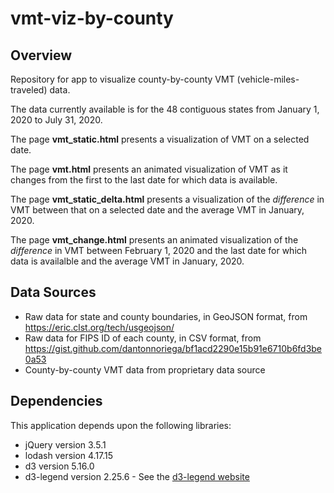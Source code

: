 # vmt-viz-by-county
## Overview
Repository for app to visualize county-by-county VMT (vehicle-miles-traveled) data.

The data currently available is for the 48 contiguous states from January 1, 2020 to July 31, 2020.

The page __vmt_static.html__ presents a visualization of VMT on a selected date.

The page __vmt.html__ presents an animated visualization of VMT as it changes from the first to the last
date for which data is available.

The page __vmt_static_delta.html__ presents a visualization of the _difference_ in VMT between 
that on a selected date and the average VMT in January, 2020.

The page __vmt_change.html__ presents an animated visualization of the _difference_ in VMT 
between February 1, 2020 and the last date for which data is availalble and the average VMT
in January, 2020.

## Data Sources
* Raw data for state and county boundaries, in GeoJSON format, from https://eric.clst.org/tech/usgeojson/
* Raw data for FIPS ID of each county, in CSV format,  from https://gist.github.com/dantonnoriega/bf1acd2290e15b91e6710b6fd3be0a53
* County-by-county VMT data from proprietary data source

## Dependencies
This application depends upon the following libraries:
* jQuery version 3.5.1
* lodash version 4.17.15
* d3 version 5.16.0
* d3-legend version 2.25.6 - See the [d3-legend website](https://d3-legend.susielu.com/)
